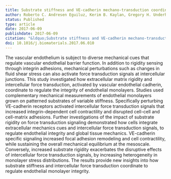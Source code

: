 ```yaml
---
title: Substrate stiffness and VE-cadherin mechano-transduction coordinate to regulate endothelial monolayer integrity
author: Roberto C. Andresen Eguiluz, Kerim B. Kaylan, Gregory H. Underhill, and Deborah E. Leckband
status: Published
type: article
date: 2017-06-09
publishdate: 2017-06-09
citation: "&ldquo;Substrate stiffness and VE-cadherin mechano-transduction coordinate to regulate endothelial monolayer integrity.&rdquo; <em>Biomaterials</em> 140: 45-57."
doi: 10.1016/j.biomaterials.2017.06.010
---
```

The vascular endothelium is subject to diverse mechanical cues that regulate vascular endothelial barrier function. In addition to rigidity sensing through integrin adhesions, mechanical perturbations such as changes in fluid shear stress can also activate force transduction signals at intercellular junctions. This study investigated how extracellular matrix rigidity and intercellular force transduction, activated by vascular endothelial cadherin, coordinate to regulate the integrity of endothelial monolayers. Studies used complementary mechanical measurements of endothelial monolayers grown on patterned substrates of variable stiffness. Specifically perturbing VE-cadherin receptors activated intercellular force transduction signals that increased integrin-dependent cell contractility and disrupted cell-cell and cell-matrix adhesions. Further investigations of the impact of substrate rigidity on force transduction signaling demonstrated how cells integrate extracellular mechanics cues and intercellular force transduction signals, to regulate endothelial integrity and global tissue mechanics. VE-cadherin specific signaling increased focal adhesion remodeling and cell contractility, while sustaining the overall mechanical equilibrium at the mesoscale. Conversely, increased substrate rigidity exacerbates the disruptive effects of intercellular force transduction signals, by increasing heterogeneity in monolayer stress distributions. The results provide new insights into how substrate stiffness and intercellular force transduction coordinate to regulate endothelial monolayer integrity.
